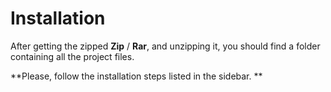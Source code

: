 # Installation

After getting the zipped **Zip** / **Rar**, and unzipping it, you should find a folder containing all the project files.

**Please, follow the installation steps listed in the sidebar.
**